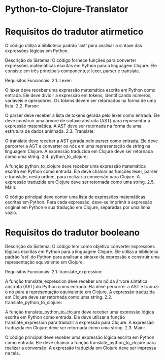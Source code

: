 # Python-to-Clojure-Translator

# Requisitos do tradutor atirmetico

O código utiliza a biblioteca padrão 'ast' para analisar a sintaxe das expressões lógicas em Python.

Descrição do Sistema:
O código fornece funções para converter expressões matemáticas escritas em Python para a linguagem Clojure. Ele consiste em três principais componentes: lexer, parser e translate.

Requisitos Funcionais:
2.1. Lexer:

O lexer deve receber uma expressão matemática escrita em Python como entrada.
Ele deve dividir a expressão em tokens, identificando números, variáveis e operadores.
Os tokens devem ser retornados na forma de uma lista.
2.2. Parser:

O parser deve receber a lista de tokens gerada pelo lexer como entrada.
Ele deve construir uma árvore de sintaxe abstrata (AST) para representar a expressão matemática.
A AST deve ser retornada na forma de uma estrutura de dados aninhada.
2.3. Translate:

O translate deve receber a AST gerada pelo parser como entrada.
Ele deve percorrer a AST e converter os nós em uma representação de string na linguagem Clojure.
A expressão traduzida em Clojure deve ser retornada como uma string.
2.4. python_to_clojure:

A função python_to_clojure deve receber uma expressão matemática escrita em Python como entrada.
Ela deve chamar as funções lexer, parser e translate, nesta ordem, para realizar a conversão para Clojure.
A expressão traduzida em Clojure deve ser retornada como uma string.
2.5. Main:

O código principal deve conter uma lista de expressões matemáticas escritas em Python.
Para cada expressão, deve-se imprimir a expressão original em Python e sua tradução em Clojure, separadas por uma linha vazia.

# Requisitos do tradutor booleano

Descrição do Sistema:
O código tem como objetivo converter expressões lógicas escritas em Python para a linguagem Clojure. 
Ele utiliza a biblioteca padrão 'ast' do Python para analisar a sintaxe da expressão e construir uma representação equivalente em Clojure.

Requisitos Funcionais:
2.1. translate_expression:

A função translate_expression deve receber um nó da árvore sintática abstrata (AST) do Python como entrada.
Ela deve percorrer a AST e traduzir o nó para a representação equivalente em Clojure.
A expressão traduzida em Clojure deve ser retornada como uma string.
2.2. translate_python_to_clojure:

A função translate_python_to_clojure deve receber uma expressão lógica escrita em Python como entrada.
Ela deve utilizar a função translate_expression para traduzir a expressão para Clojure.
A expressão traduzida em Clojure deve ser retornada como uma string.
2.3. Main:

O código principal deve receber uma expressão lógica escrita em Python como entrada.
Ele deve chamar a função translate_python_to_clojure para realizar a conversão.
A expressão traduzida em Clojure deve ser impressa na tela.
